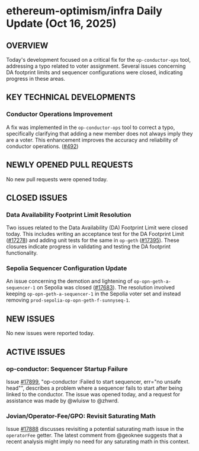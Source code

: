 # ethereum-optimism/infra Daily Update (Oct 16, 2025)
## OVERVIEW 
Today's development focused on a critical fix for the `op-conductor-ops` tool, addressing a typo related to voter assignment. Several issues concerning DA footprint limits and sequencer configurations were closed, indicating progress in these areas.

## KEY TECHNICAL DEVELOPMENTS

### Conductor Operations Improvement
A fix was implemented in the `op-conductor-ops` tool to correct a typo, specifically clarifying that adding a new member does not always imply they are a voter. This enhancement improves the accuracy and reliability of conductor operations. ([#492](https://github.com/ethereum-optimism/infra/pull/492))

## NEWLY OPENED PULL REQUESTS
No new pull requests were opened today.

## CLOSED ISSUES

### Data Availability Footprint Limit Resolution
Two issues related to the Data Availability (DA) Footprint Limit were closed today. This includes writing an acceptance test for the DA Footprint Limit ([#17278](https://github.com/ethereum-optimism/infra/issues/17278)) and adding unit tests for the same in `op-geth` ([#17395](https://github.com/ethereum-optimism/infra/issues/17395)). These closures indicate progress in validating and testing the DA footprint functionality.

### Sepolia Sequencer Configuration Update
An issue concerning the demotion and lightening of `op-opn-geth-a-sequencer-1` on Sepolia was closed ([#17683](https://github.com/ethereum-optimism/infra/issues/17683)). The resolution involved keeping `op-opn-geth-a-sequencer-1` in the Sepolia voter set and instead removing `prod-sepolia-op-opn-geth-f-sunnyseq-1`.

## NEW ISSUES
No new issues were reported today.

## ACTIVE ISSUES

### op-conductor: Sequencer Startup Failure
Issue [#17899](https://github.com/ethereum-optimism/infra/issues/17899), "op-conductor :Failed to start sequencer, err="no unsafe head"", describes a problem where a sequencer fails to start after being linked to the conductor. The issue was opened today, and a request for assistance was made by @wluisw to @zhwrd.

### Jovian/Operator-Fee/GPO: Revisit Saturating Math
Issue [#17888](https://github.com/ethereum-optimism/infra/issues/17888) discusses revisiting a potential saturating math issue in the `operatorFee` getter. The latest comment from @geoknee suggests that a recent analysis might imply no need for any saturating math in this context.